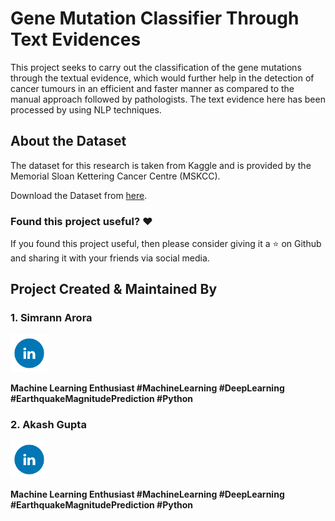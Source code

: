 # Gene Mutation Classifier Through Text Evidences

This project seeks to carry out the classification of the gene mutations through the textual evidence, which would further help in the detection of cancer tumours in an efficient and faster manner as compared to the manual approach followed by pathologists. The text evidence here has been processed by using NLP techniques.

## About the Dataset
The dataset for this research is taken from Kaggle and is provided by the Memorial Sloan Kettering Cancer Centre (MSKCC).

Download the Dataset from [here](https://www.kaggle.com/c/msk-redefining-cancer-treatment/data).

### Found this project useful? :heart:

If you found this project useful, then please consider giving it a :star: on Github and sharing it with your friends via social media.

## Project Created & Maintained By


### 1. Simrann Arora

<a href="https://www.linkedin.com/in/simrannarora/"><img src="https://github.com/aritraroy/social-icons/blob/master/linkedin-icon.png?raw=true" width="60"></a>

**Machine Learning Enthusiast #MachineLearning #DeepLearning #EarthquakeMagnitudePrediction #Python**

### 2. Akash Gupta 

<a href="https://www.linkedin.com/in/akashgupta2000/"><img src="https://github.com/aritraroy/social-icons/blob/master/linkedin-icon.png?raw=true" width="60"></a>

**Machine Learning Enthusiast #MachineLearning #DeepLearning #EarthquakeMagnitudePrediction #Python**
